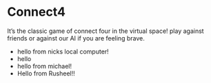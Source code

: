 # Connect4
It’s the classic game of connect four in the virtual space! play against friends or against our AI if you are feeling brave.

- hello from nicks local computer! 
- hello 
- hello from michael!
- Hello from Rusheel!!